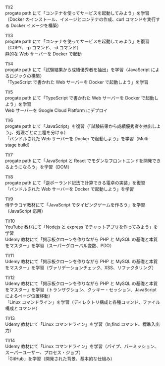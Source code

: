 11/2<br>
progate path にて「コンテナを使ってサービスを起動してみよう」を学習（Docker のインストール、イメージとコンテナの作成、curl コマンドを実行する Docker イメージを構築）<br>

11/3<br>
progate path にて「コンテナを使ってサービスを起動してみよう」を復習（COPY、-p コマンド、-d コマンド）<br>
静的な Web サーバーを Docker で起動<br>

11/4<br>
progate path にて「試験結果から成績優秀者を抽出」を学習（JavaScript によるロジックの構築）<br>
「TypeScript で書かれた Web サーバーを Docker で起動しよう」を学習<br>

11/5<br>
progate path にて「TypeScript で書かれた Web サーバーを Docker で起動しよう」を学習<br>
Web サーバーを Google Cloud Platform にデプロイ<br>

11/6<br>
progate path にて「JavaScript」を復習（「試験結果から成績優秀者を抽出しよう」、処理ごとに工程を分ける）<br>
「バンドルされた Web サーバーを Docker で起動しよう」を学習（Multi-stage build）<br>

11/7<br>
progate path にて「JavaScript と React でモダンなフロントエンドを開発できるようになろう」を学習（DOM）<br>

11/8<br>
progate path にて「逆ポーランド記法で計算できる電卓の実装」を復習<br>
「バンドルされた Web サーバーを Docker で起動しよう」を学習<br>

11/9<br>
侍テラコヤ教材にて「JavaScript でタイピングゲームを作ろう」を学習（JavaScript 応用）<br>

11/10<br>
YouTube 教材にて「Nodejs と express でチャットアプリを作ってみよう」を学習<br>
Udemy 教材にて「掲示板クローンを作りながら PHP と MySQL の基礎と本質をマスター」を学習（スーパーグローバル変数、PDO）<br>

11/11<br>
Udemy 教材にて「掲示板クローンを作りながら PHP と MySQL の基礎と本質をマスター」を学習（ヴァリデーションチェック、XSS、リファクタリング）<br>

11/12<br>
Udemy 教材にて「掲示板クローンを作りながら PHP と MySQL の基礎と本質をマスター」を学習（トランザクション、クッキー・セッション、JavaScript によるページ位置移動）<br>
「Linux コマンドライン」を学習（ディレクトリ構成と各種コマンド、ファイル構成とコマンド）<br>

11/13<br>
Udemy 教材にて「Linux コマンドライン」を学習（ln,find コマンド、標準入出力）<br>

11/14<br>
Udemy 教材にて「Linux コマンドライン」を学習（パイプ、パーミッション、スーパーユーザー、プロセス・ジョブ）<br>
「GitHub」を学習（開発された背景、基本的な仕組み）<br>
